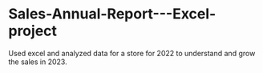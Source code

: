 # Sales-Annual-Report---Excel-project
Used excel and analyzed data for a store for 2022 to understand and grow the sales in 2023.
